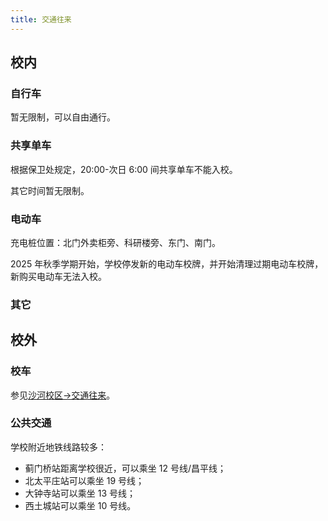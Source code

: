 ```yaml
---
title: 交通往来
---
```


## 校内

### 自行车

暂无限制，可以自由通行。

### 共享单车

根据保卫处规定，20:00-次日 6:00 间共享单车不能入校。

其它时间暂无限制。

### 电动车

充电桩位置：北门外卖柜旁、科研楼旁、东门、南门。

2025 年秋季学期开始，学校停发新的电动车校牌，并开始清理过期电动车校牌，新购买电动车无法入校。

### 其它

## 校外

### 校车

参见[沙河校区->交通往来](/沙河校区/交通往来#校车)。

### 公共交通

学校附近地铁线路较多：

- 蓟门桥站距离学校很近，可以乘坐 12 号线/昌平线；
- 北太平庄站可以乘坐 19 号线；
- 大钟寺站可以乘坐 13 号线；
- 西土城站可以乘坐 10 号线。

